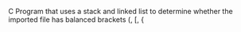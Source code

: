 C Program that uses a stack and linked list to determine whether the imported file has balanced brackets (, [, {
